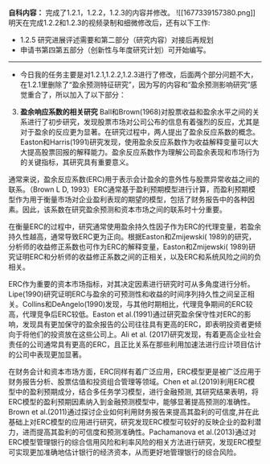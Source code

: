 **自科内容：**
完成了1.2.1，1.2.2，1.2.3的内容并修改。
![[1677339157380.png]]
明天在完成1.2.2和1.2.3的视频录制和细微修改后，还有以下工作:
- 1.2.5 研究进展评述需要和第二部分（研究内容）对接后再规划
- 申请书第四第五部分（创新性与年度研究计划）可开始编写。

---
- 今日我的任务主要是对1.2.1,1.2.2,1.2.3进行了修改，后面两个部分问题不大，在1.2.1里删除了“盈余预测特征研究”，因为写的内容和“盈余预测影响研究”感觉重合了，所以加入了以下部分：

3. **盈余响应系数的相关研究**
Ball和Brown(1968)对股票收益和盈余水平之间的关系进行了初步研究，发现股票市场对公司公布的信息有着强烈的反应，尤其是对于盈余的反应更为显著。在研究过程中，两人提出了盈余反应系数的概念。Easton和Harris(1991)研究发现，使用盈余反应系数作为收益解释变量可以大大提高股票回报的解释能力。盈余反应系数作为理解公司盈余表现和市场行为的关键指标，其研究具有重要意义。

通常来说，盈余反应系数(ERC)用于表示会计盈余的意外性与股票异常收益之间的联系。（Brown L D, 1993）ERC通常基于盈利预期模型进行计算，而盈利预期模型作为用于衡量市场对企业盈利表现的期望的模型，包括了财务报告中的各种因素。因此，该系数在研究盈余预测和资本市场之间的联系时十分重要。

在衡量ERC的过程中，研究通常使用盈余持久性因子作为ERC的代理变量，若盈余持久性越高，通常导致ERC更为正向。根据Easton和Zmijewski( 1989)的研究，分析师的收益修正系数也可作为ERC的解释变量，Easton和Zmijewski( 1989)研究证明ERC和分析师的收益修正系数之间的正相关，以及ERC和系统风险之间的负相关。

ERC作为重要的资本市场指标，对其决定因素进行研究时可从多角度进行分析。Lipe(1990)研究证明ERC与盈余的可预测性和收益的时间序列持久性之间呈正相关。Collins和DeAngelo(1990)发现，与其他时期相比，代理竞争期间的ERC较高，代理竞争后ERC较低。Easton et al.(1991)通过研究盈余保守性对ERC的影响，发现具有更加保守的盈余报告的公司往往具有更高的ERC，即表明投资者更倾向于将他们的投资放在这些公司上。Ali et al. (2017)研究发现，有着更高企业社会责任的公司通常具有更高的ERC，且正比关系在那些利用加速法进行应计项目估计的公司中表现更加显著。

在财务会计和资本市场方面，ERC同样有着广泛应用，ERC模型更是被广泛应用于财务报告分析、股票估值和投资组合管理等领域。Chen et al.(2019)利用ERC模型中的盈利预期成分，结合多任务学习模型，进行金融预测, 其研究结果表明，将ERC模型的盈利预期因素纳入到金融预测模型中，能够显著提高预测的准确性。 Brown et al.(2011)通过探讨企业如何利用财务报告来提高其盈利的可信度,并在此基础上对ERC模型的应用进行研究，研究发现ERC模型可较好的反映企业的盈利潜力，进而提高其盈利的可信度和预测准确性。Pachamanova et al.(2013)通过对ERC模型管理银行的综合信用风险和利率风险的相关方法进行研究，发现ERC模型可实现更加准确地估计银行的经济资本，从而更好地管理银行的综合风险。